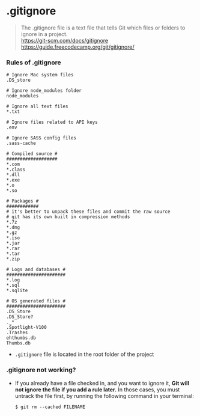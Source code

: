 # .gitignore

> The .gitignore file is a text file that tells Git which files or folders to ignore in a project.  
> https://git-scm.com/docs/gitignore  
> https://guide.freecodecamp.org/git/gitignore/

### Rules of .gitignore

```
# Ignore Mac system files
.DS_store

# Ignore node_modules folder
node_modules

# Ignore all text files
*.txt

# Ignore files related to API keys
.env

# Ignore SASS config files
.sass-cache
```

```Octocat Rule
# Compiled source #
###################
*.com
*.class
*.dll
*.exe
*.o
*.so

# Packages #
############
# it's better to unpack these files and commit the raw source
# git has its own built in compression methods
*.7z
*.dmg
*.gz
*.iso
*.jar
*.rar
*.tar
*.zip

# Logs and databases #
######################
*.log
*.sql
*.sqlite

# OS generated files #
######################
.DS_Store
.DS_Store?
._*
.Spotlight-V100
.Trashes
ehthumbs.db
Thumbs.db
```

- `.gitignore` file is located in the root folder of the project

### .gitignore not working?

- If you already have a file checked in, and you want to ignore it, **Git will not ignore the file if you add a rule later.** In those cases, you must untrack the file first, by running the following command in your terminal:

  `$ git rm --cached FILENAME`
